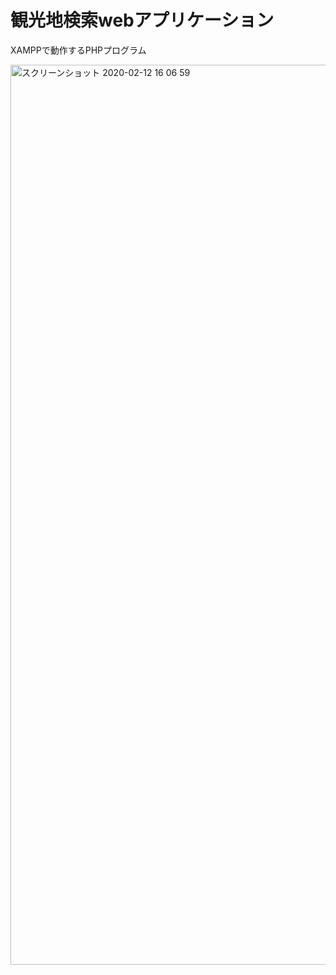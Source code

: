 # 観光地検索webアプリケーション
XAMPPで動作するPHPプログラム

<img width="1440" alt="スクリーンショット 2020-02-12 16 06 59" src="https://user-images.githubusercontent.com/86187215/136412731-5c604566-8751-4cfb-80b5-5dc06339f1f1.png">
